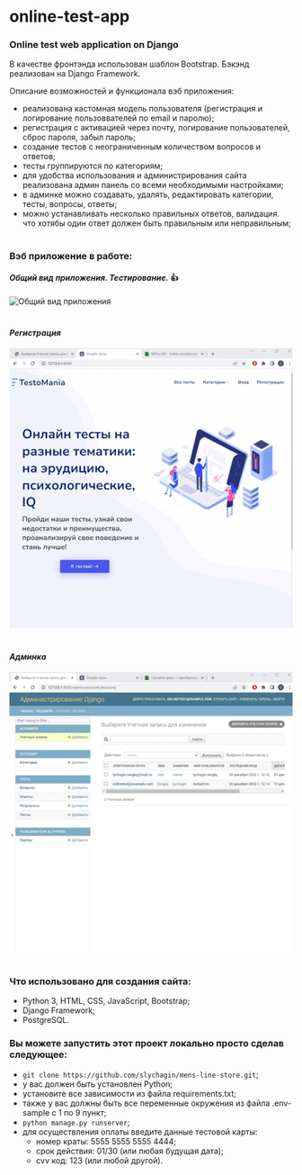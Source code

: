 # online-test-app
### Online test web application on Django


В качестве фронтэнда использован шаблон Bootstrap.
Бэкэнд реализован на Django Framework.

Описание возможностей и функционала вэб приложения:
- реализована кастомная модель пользователя (регистрация и логирование пользоввателей по email и паролю);
- регистрация с активацией через почту, логирование пользователей, сброс пароля, забыл пароль;
- создание тестов с неограниченным количеством вопросов и ответов;
- тесты группируются по категориям;
- для удобства использования и администрирования сайта реализована админ панель со всеми необходимыми настройками;
- в админке можно создавать, удалять, редактировать категории, тесты, вопросы, ответы;
- можно устанавливать несколько правильных ответов, валидация. что хотябы один ответ должен быть правильным или неправильным;
#
### Вэб приложение в работе:

#### *Общий вид приложения. Тестирование.* :+1:
![Общий вид приложения](https://github.com/slychagin/online-test-app/blob/master/demo/Testing.gif)
#

#### *Регистрация*
![Регистрация](https://github.com/slychagin/online-test-app/blob/master/demo/Register.gif)
#

#### *Админка*
![Админка](https://github.com/slychagin/online-test-app/blob/master/demo/admin.gif)
#

### Что использовано для создания сайта:
- Python 3, HTML, CSS, JavaScript, Bootstrap;
- Django Framework;
- PostgreSQL.

### Вы можете запустить этот проект локально просто сделав следующее:
- `git clone https://github.com/slychagin/mens-line-store.git`;
- у вас должен быть установлен Python;
- установите все зависимости из файла requirements.txt;
- также у вас должны быть все переменные окружения из файла .env-sample с 1 по 9 пункт;
- `python manage.py runserver`;
- для осуществления оплаты введите данные тестовой карты:
  - номер краты: 5555 5555 5555 4444;
  - срок действия: 01/30 (или любая будущая дата);
  - cvv код: 123 (или любой другой).
